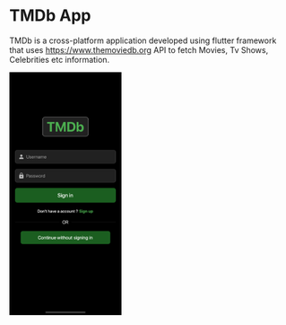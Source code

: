 # TMDb App

TMDb is a cross-platform application developed using flutter framework that uses https://www.themoviedb.org API 
to fetch Movies, Tv Shows, Celebrities etc information.


<img src="Images/iOS/1.png" width="200">
